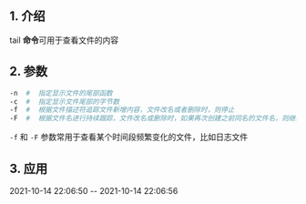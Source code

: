 ## 1. 介绍

 tail **命令**可用于查看文件的内容

## 2. 参数

```bash
-n  #  指定显示文件的尾部函数
-c  #  指定显示文件尾部的字节数
-f  #  根据文件描述符追踪文件新增内容，文件改名或者删除时，则停止
-F 	#  根据文件名进行持续跟踪，文件改名或删除时，如果再次创建之前同名的文件名，则继续追踪
```

`-f` 和 `-F` 参数常用于查看某个时间段频繁变化的文件，比如日志文件

## 3. 应用





2021-10-14 22:06:50  -- 2021-10-14 22:06:56